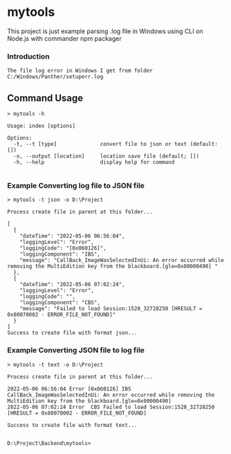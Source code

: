 # mytools

This project is just example parsing .log file in Windows using CLI on Node.js with commander npm packager

### Introduction
```shell
The file log error in Windows I get from folder C:/Windows/Panther/setuperr.log
```

## Command Usage
```shell
> mytools -h

Usage: index [options]

Options:
  -t, --t [type]              convert file to json or text (default: [])
  -o, --output [location]     location save file (default; [])
  -h, --help                  display help for command
  
```

### Example Converting log file to JSON file
```shell
> mytools -t json -o D:\Project

Process create file in parent at this folder...

[
  {
    "dateTime": "2022-05-06 06:56:04",
    "loggingLevel": "Error",
    "loggingCode": "[0x060126]",
    "loggingComponent": "IBS",
    "message": "CallBack_ImageWasSelectedInUi: An error occurred while removing the MultiEdition key from the blackboard.[gle=0x00000490] "
  },
  {
    "dateTime": "2022-05-06 07:02:24",
    "loggingLevel": "Error",
    "loggingCode": "",
    "loggingComponent": "CBS",
    "message": "Failed to load Session:1528_32728250 [HRESULT = 0x80070002 - ERROR_FILE_NOT_FOUND]"
  }
]
Success to create file with format json...
```

### Example Converting JSON file to log file
```sell
> mytools -t text -o D:\Project

Process create file in parent at this folder...

2022-05-06 06:56:04 Error [0x060126] IBS CallBack_ImageWasSelectedInUi: An error occurred while removing the MultiEdition key from the blackboard.[gle=0x00000490]
2022-05-06 07:02:24 Error  CBS Failed to load Session:1528_32728250 [HRESULT = 0x80070002 - ERROR_FILE_NOT_FOUND]

Success to create file with format text...


D:\Project\Backend\mytools>
```
